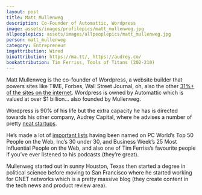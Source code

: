 ```yaml
---
layout: post
title: Matt Mullenweg
description: Co-Founder of Automattic, Wordpress
image: assets/images/profilepics/matt_mullenweg.jpg
allpeoplepics: assets/images/allpeoplepics/matt_mullenweg.jpg
person: matt_mullenweg
category: Entrepreneur
imgattribution: Wired
bioattribution: https://ma.tt/, https://audrey.co/  
bookattribution: Tim Ferriss, Tools of Titans (202-210) 
---
```


Matt Mullenweg is the co-founder of Wordpress, a website builder that powers sites like TIME, Forbes, Wall Street Journal, oh, also the other <a href="https://ma.tt/about/">31%+ of the sites on the internet</a>. Wordpress is owned by Automattic which is valued at over $1 billion… also founded by Mullenweg. 

Wordpress is 90% of his life but the extra capacity he has is directed towards his other company, Audrey Capital, where he advises a number of pretty <a href="https://audrey.co/">neat startups</a>. 

He’s made a lot of <a href="https://ma.tt/about/">important lists</a> having been named on PC World’s Top 50 People on the Web, Inc’s 30 under 30, and Business Week’s 25 Most Influential People on the Web, and also one of Tim Ferriss’s favourite people if you’ve ever listened to his podcasts (they’re great).

Mullenweg started out in sunny Houston, Texas then started a degree in political science before moving to San Francisco where he started working for CNET networks which is a pretty massive blog (they create content in the tech news and product review area). 





